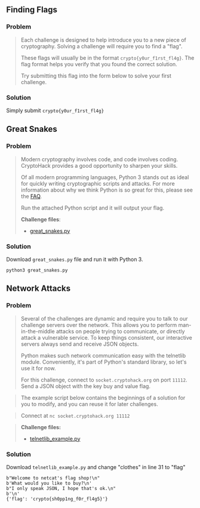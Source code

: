## Finding Flags

### Problem
> Each challenge is designed to help introduce you to a new piece of cryptography. Solving a challenge will require you to find a "flag".
> 
> These flags will usually be in the format `crypto{y0ur_f1rst_fl4g}`. The flag format helps you verify that you found the correct solution.
> 
> Try submitting this flag into the form below to solve your first challenge.

### Solution

Simply submit `crypto{y0ur_f1rst_fl4g}`

## Great Snakes

### Problem
> Modern cryptography involves code, and code involves coding. CryptoHack provides a good opportunity to sharpen your skills.
> 
> Of all modern programming languages, Python 3 stands out as ideal for quickly writing cryptographic scripts and attacks. For more information about why we think Python is so great for this, please see the [FAQ](https://cryptohack.org/faq#python3).
> 
> Run the attached Python script and it will output your flag.
> 
> **Challenge files**:
> - [great_snakes.py](https://cryptohack.org/static/challenges/great_snakes_35381fca29d68d8f3f25c9fa0a9026fb.py)


### Solution 
Download `great_snakes.py` file and run it with Python 3.

```shell
python3 great_snakes.py
```
## Network Attacks
### Problem
> Several of the challenges are dynamic and require you to talk to our challenge servers over the network. This allows you to perform man-in-the-middle attacks on people trying to communicate, or directly attack a vulnerable service. To keep things consistent, our interactive servers always send and receive JSON objects.
> 
> Python makes such network communication easy with the telnetlib module. Conveniently, it's part of Python's standard library, so let's use it for now.
> 
> For this challenge, connect to `socket.cryptohack.org` on port `11112`. Send a JSON object with the key buy and value flag.

> The example script below contains the beginnings of a solution for you to modify, and you can reuse it for later challenges.

> Connect at `nc socket.cryptohack.org 11112`

> **Challenge files:**
>  - [telnetlib_example.py](https://cryptohack.org/static/challenges/telnetlib_example_dbc6ff5dc4dcfac568d7978a801d3ead.py)

### Solution
Download `telnetlib_example.py` and change "clothes" in line 31 to "flag"

```shell!
b"Welcome to netcat's flag shop!\n"
b'What would you like to buy?\n'
b"I only speak JSON, I hope that's ok.\n"
b'\n'
{'flag': 'crypto{sh0pp1ng_f0r_fl4g5}'}
```